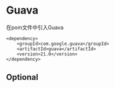# Guava

在pom文件中引入Guava 
 
    <dependency>  
        <groupId>com.google.guava</groupId>  
        <artifactId>guava</artifactId>  
        <version>21.0</version>  
    </dependency>  

## Optional

